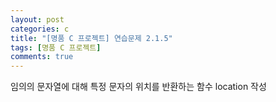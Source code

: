 ```yaml
---
layout: post
categories: c
title: "[명품 C 프로젝트] 연습문제 2.1.5"
tags: [명품 C 프로젝트]
comments: true
---
```


임의의 문자열에 대해 특정 문자의 위치를 반환하는 함수 location 작성

<script src="https://gist.github.com/junbly/31dd7eff833c4fd1ec722e74f02d583b.js"></script>

